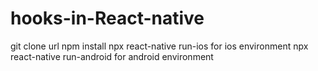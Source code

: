 # hooks-in-React-native
git clone url
npm install
npx react-native run-ios for ios environment
npx react-native run-android for android environment
